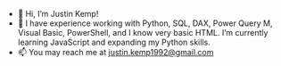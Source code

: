 - 👋 Hi, I’m Justin Kemp!
- 🌱 I have experience working with Python, SQL, DAX, Power Query M, Visual Basic, PowerShell, and I know very basic HTML. 
    I’m currently learning JavaScript and expanding my Python skills. 
- 📫 You may reach me at justin.kemp1992@gmail.com
